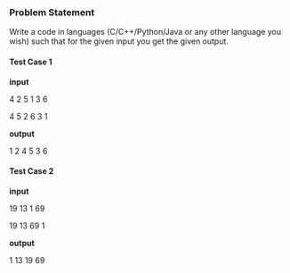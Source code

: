 ### Problem Statement

Write a code in languages (C/C++/Python/Java or any other language you wish) such that for the given input you get the given output.

#### Test Case 1
**input**

4 2 5 1 3 6

4 5 2 6 3 1

**output**

1 2 4 5 3 6

#### Test Case 2

**input**

19 13 1 69

19 13 69 1

**output**

1 13 19 69
